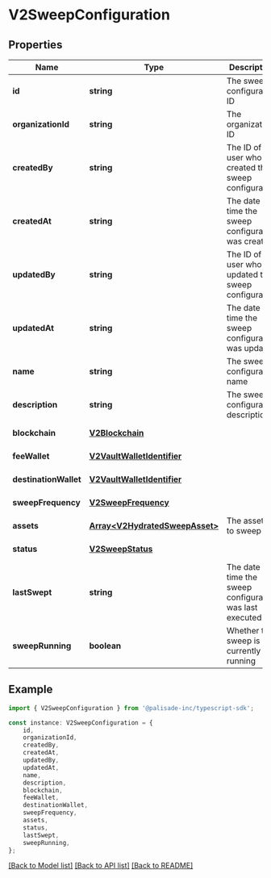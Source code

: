 # V2SweepConfiguration


## Properties

Name | Type | Description | Notes
------------ | ------------- | ------------- | -------------
**id** | **string** | The sweep configuration ID | [default to undefined]
**organizationId** | **string** | The organization ID | [default to undefined]
**createdBy** | **string** | The ID of the user who created this sweep configuration | [default to undefined]
**createdAt** | **string** | The date and time the sweep configuration was created | [default to undefined]
**updatedBy** | **string** | The ID of the user who updated this sweep configuration | [default to undefined]
**updatedAt** | **string** | The date and time the sweep configuration was updated | [default to undefined]
**name** | **string** | The sweep configuration name | [default to undefined]
**description** | **string** | The sweep configuration description | [optional] [default to undefined]
**blockchain** | [**V2Blockchain**](V2Blockchain.md) |  | [default to undefined]
**feeWallet** | [**V2VaultWalletIdentifier**](V2VaultWalletIdentifier.md) |  | [default to undefined]
**destinationWallet** | [**V2VaultWalletIdentifier**](V2VaultWalletIdentifier.md) |  | [default to undefined]
**sweepFrequency** | [**V2SweepFrequency**](V2SweepFrequency.md) |  | [default to undefined]
**assets** | [**Array&lt;V2HydratedSweepAsset&gt;**](V2HydratedSweepAsset.md) | The assets to sweep | [default to undefined]
**status** | [**V2SweepStatus**](V2SweepStatus.md) |  | [default to undefined]
**lastSwept** | **string** | The date and time the sweep configuration was last executed | [optional] [default to undefined]
**sweepRunning** | **boolean** | Whether the sweep is currently running | [default to undefined]

## Example

```typescript
import { V2SweepConfiguration } from '@palisade-inc/typescript-sdk';

const instance: V2SweepConfiguration = {
    id,
    organizationId,
    createdBy,
    createdAt,
    updatedBy,
    updatedAt,
    name,
    description,
    blockchain,
    feeWallet,
    destinationWallet,
    sweepFrequency,
    assets,
    status,
    lastSwept,
    sweepRunning,
};
```

[[Back to Model list]](../README.md#documentation-for-models) [[Back to API list]](../README.md#documentation-for-api-endpoints) [[Back to README]](../README.md)
